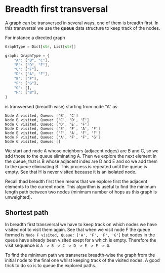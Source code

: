 # Breadth first transversal

A graph can be transversed in several ways, one of them is breadth first. In this transversal we use the **queue** data structure to keep track of the nodes.

For instance a directed graph

```python
GraphType = Dict[str, List[str]]

graph: GraphType = {
    "A": ["B", "C"],
    "B": ["D", "E"],
    "C": ["F"],
    "D": ["A", "F"],
    "E": ["F"],
    "F": ["G"],
    "G": [],
    "H": ["B"],
}
```

is transversed (breadth wise) starting from node "A" as:

```
Node A visited, Queue: ['B', 'C']
Node B visited, Queue: ['C', 'D', 'E']
Node C visited, Queue: ['D', 'E', 'F']
Node D visited, Queue: ['E', 'F', 'A', 'F']
Node E visited, Queue: ['F', 'A', 'F', 'F']
Node F visited, Queue: ['A', 'F', 'F', 'G']
Node G visited, Queue: []
```

We start and node A whose neighbors (adjacent edges) are B and C, so we add those to the queue eliminating A. Then we explore the next element in the queue, that is B whose adjacent index are D and E and so we add them to the queue eliminating B. This process is repeated until the queue is empty. See that H is never visited because it is an isolated node.

Recall thad breadth first then means that we explore first the adjacent elements to the current node. This algorithm is useful to find the minimum length path between two nodes (minimum number of hops as this graph is unweighted).

## Shortest path

In breadth first transversal we have to keep track on which nodes we have visited not to visit them again. See that when we visit node F the queue formed is ```Node F visited, Queue: ['A', 'F', 'F', 'G']``` but nodes in the queue have already been visited exept for ```G``` which is empty. Therefore the visit sequence is ```A -> B -> C -> D -> E -> F -> G```. 

To find the minimum path we transverse breadth-wise the graph from the initial node to the final one whilst keeping track of the visited nodes. A good trick to do so is to queue the explored paths.